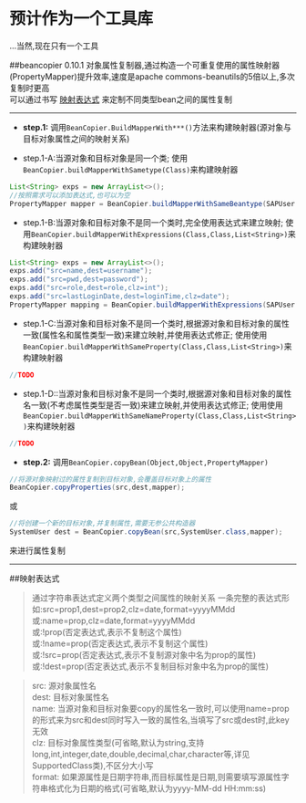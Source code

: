 # 预计作为一个工具库
...当然,现在只有一个工具


##beancopier 0.10.1
  对象属性复制器,通过构造一个可重复使用的属性映射器(PropertyMapper)提升效率,速度是apache commons-beanutils的5倍以上,多次复制时更高  
  可以通过书写 [映射表达式](#映射表达式) 来定制不同类型bean之间的属性复制
 ***
 
* **step.1:** 调用`BeanCopier.BuildMapperWith***()`方法来构建映射器(源对象与目标对象属性之间的映射关系)


* step.1-A:当源对象和目标对象是同一个类;
  使用`BeanCopier.buildMapperWithSametype(Class)`来构建映射器
```java
List<String> exps = new ArrayList<>();
//按照需求可以添加表达式,也可以为空
PropertyMapper mapper = BeanCopier.buildMapperWithSameBeantype(SAPUser.class,exps);
```

* step.1-B:当源对象和目标对象不是同一个类时,完全使用表达式来建立映射;
  使用`BeanCopier.buildMapperWithExpressions(Class,Class,List<String>)`来构建映射器
```java
List<String> exps = new ArrayList<>();
exps.add("src=name,dest=username");
exps.add("src=pwd,dest=password");
exps.add("src=role,dest=role,clz=int");
exps.add("src=lastLoginDate,dest=loginTime,clz=date");
PropertyMapper mapping = BeanCopier.buildMapperWithExpressions(SAPUser.class, SystemUser.class, exps);
```

* step.1-C:当源对象和目标对象不是同一个类时,根据源对象和目标对象的属性一致(属性名和属性类型一致)来建立映射,并使用表达式修正;
  使用使用`BeanCopier.buildMapperWithSameProperty(Class,Class,List<String>)`来构建映射器
```java
//TODO
```

* step.1-D::当源对象和目标对象不是同一个类时,根据源对象和目标对象的属性名一致(不考虑属性类型是否一致)来建立映射,并使用表达式修正;
  使用使用`BeanCopier.buildMapperWithSameNameProperty(Class,Class,List<String>)`来构建映射器
```java
//TODO
```

* **step.2:**  调用`BeanCopier.copyBean(Object,Object,PropertyMapper)`
```java
//将源对象映射过的属性复制到目标对象,会覆盖目标对象上的属性
BeanCopier.copyProperties(src,dest,mapper); 
```
  或
```java
//将创建一个新的目标对象,并复制属性,需要无参公共构造器
SystemUser dest = BeanCopier.copyBean(src,SystemUser.class,mapper);
```
来进行属性复制

----

##映射表达式

> 通过字符串表达式定义两个类型之间属性的映射关系
> 一条完整的表达式形如:src=prop1,dest=prop2,clz=date,format=yyyyMMdd  
> 或:name=prop,clz=date,format=yyyyMMdd  
> 或:!prop(否定表达式,表示不复制这个属性)  
> 或:!name=prop(否定表达式,表示不复制这个属性)  
> 或:!src=prop(否定表达式,表示不复制源对象中名为prop的属性)  
> 或:!dest=prop(否定表达式,表示不复制目标对象中名为prop的属性) 

> src:    源对象属性名  
> dest:   目标对象属性名  
> name:   当源对象和目标对象要copy的属性名一致时,可以使用name=prop的形式来为src和dest同时写入一致的属性名,当填写了src或dest时,此key无效  
> clz:    目标对象属性类型(可省略,默认为string,支持long,int,integer,date,double,decimal,char,character等,详见SupportedClass类),不区分大小写  
> format: 如果源属性是日期字符串,而目标属性是日期,则需要填写源属性字符串格式化为日期的格式(可省略,默认为yyyy-MM-dd HH:mm:ss)  

